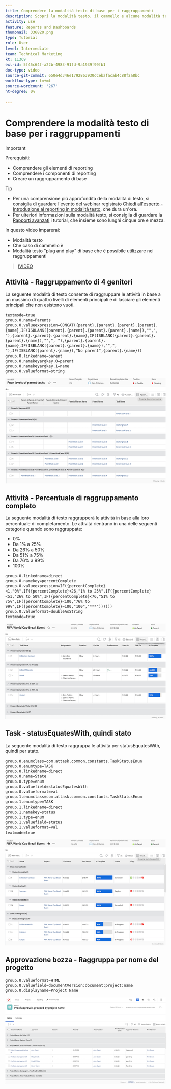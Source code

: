 ```yaml
---
title: Comprendere la modalità testo di base per i raggruppamenti
description: Scopri la modalità testo, il cammello e alcune modalità testo "plug and play" di base che puoi utilizzare nei tuoi raggruppamenti in Workfront.
activity: use
feature: Reports and Dashboards
thumbnail: 336820.png
type: Tutorial
role: User
level: Intermediate
team: Technical Marketing
kt: 11369
exl-id: 5f45c64f-a22b-4983-91fd-9a1939f99fb1
doc-type: video
source-git-commit: 650e4d346e1792863930dcebafacab4c88f2a8bc
workflow-type: tm+mt
source-wordcount: '267'
ht-degree: 0%

---
```


# Comprendere la modalità testo di base per i raggruppamenti

>[!IMPORTANT]
>
>Prerequisiti:
>
>* Comprendere gli elementi di reporting
>* Comprendere i componenti di reporting
>* Creare un raggruppamento di base


>[!TIP]
>
>* Per una comprensione più approfondita della modalità di testo, si consiglia di guardare l&#39;evento del webinar registrato [Chiedi all&#39;esperto - Introduzione al reporting in modalità testo](https://experienceleague.adobe.com/docs/workfront-events/events/reporting-and-dashboards/introduction-to-text-mode-reporting.html?lang=en), che dura un&#39;ora.
>* Per ulteriori informazioni sulla modalità testo, si consiglia di guardare la [Rapporti avanzati](https://experienceleague.adobe.com/docs/workfront-learn/tutorials-workfront/reporting/advanced-reporting/welcome-to-advanced-reporting.html?lang=en) i tutorial, che insieme sono lunghi cinque ore e mezza.


In questo video imparerai:

* Modalità testo
* Che caso di cammello è
* Modalità testo &quot;plug and play&quot; di base che è possibile utilizzare nei raggruppamenti

>[!VIDEO](https://video.tv.adobe.com/v/3410641/?quality=12&learn=on)

## Attività - Raggruppamento di 4 genitori

La seguente modalità di testo consente di raggruppare le attività in base a un massimo di quattro livelli di elementi principali e di lasciare gli elementi principali che non esistono vuoti.

```
textmode=true
group.0.name=Parents
group.0.valueexpression=CONCAT({parent}.{parent}.{parent}.{parent}.{name},IF(ISBLANK({parent}.{parent}.{parent}.{parent}.{name}),"",", "),{parent}.{parent}.{parent}.{name},IF(ISBLANK({parent}.{parent}.{parent}.{name}),"",", "),{parent}.{parent}.{name},IF(ISBLANK({parent}.{parent}.{name}),"",", "),IF(ISBLANK({parent}.{name}),"No parent",{parent}.{name}))
group.0.linkedname=parent
group.0.namekeyargkey.0=parent
group.0.namekeyargkey.1=name
group.0.valueformat=string
```

![Immagine a schermo che mostra le attività del progetto raggruppate per 4 elementi principali](assets/4-parents-grouping.png)


## Attività - Percentuale di raggruppamento completo

La seguente modalità di testo raggrupperà le attività in base alla loro percentuale di completamento. Le attività rientrano in una delle seguenti categorie quando sono raggruppate:

* 0%
* Da 1% a 25%
* Da 26% a 50%
* Da 51% a 75%
* Da 76% a 99%
* 100%

```
group.0.linkedname=direct
group.0.namekey=percentComplete
group.0.valueexpression=IF({percentComplete}<1,"0%",IF({percentComplete}<26,"1% to 25%",IF({percentComplete}<51,"26% to 50%",IF({percentComplete}<76,"51% to 75%",IF({percentComplete}<100,"76% to 99%",IF({percentComplete}=100,"100","***"))))))
group.0.valueformat=doubleAsString
textmode=true
```

![Immagine della schermata con le attività del progetto raggruppate per percentuale di completamento](assets/percent-complete-grouping.png)

## Task - statusEquatesWith, quindi stato

La seguente modalità di testo raggruppa le attività per statusEquatesWith, quindi per stato.

```
group.0.enumclass=com.attask.common.constants.TaskStatusEnum
group.0.enumtype=TASK
group.0.linkedname=direct
group.0.name=State
group.0.type=enum
group.0.valuefield=statusEquatesWith
group.0.valueformat=val
group.1.enumclass=com.attask.common.constants.TaskStatusEnum
group.1.enumtype=TASK
group.1.linkedname=direct
group.1.namekey=status
group.1.type=enum
group.1.valuefield=status
group.1.valueformat=val
textmode=true
```

![Un&#39;immagine a schermo che mostra le attività del progetto raggruppate per statusEquatesWith](assets/status-equates-with.png)


## Approvazione bozza - Raggruppa per nome del progetto

```
group.0.valueformat=HTML
group.0.valuefield=documentVersion:document:project:name
group.0.displayname=Project Name
```

![Immagine della schermata che mostra le approvazioni delle prove raggruppate per nome del progetto](assets/proof-approvals-grouped-by-project-name.png)

